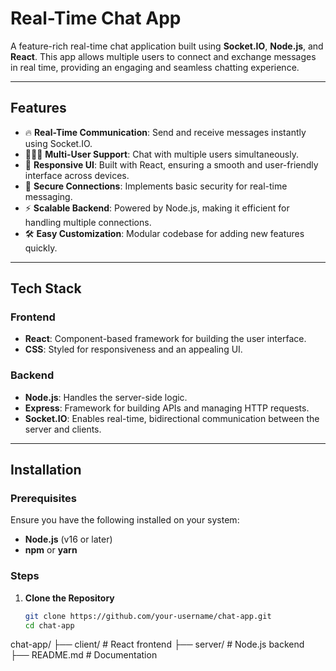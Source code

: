 # Real-Time Chat App

A feature-rich real-time chat application built using **Socket.IO**, **Node.js**, and **React**. This app allows multiple users to connect and exchange messages in real time, providing an engaging and seamless chatting experience.

---

## Features

- 🔥 **Real-Time Communication**: Send and receive messages instantly using Socket.IO.
- 🧑‍🤝‍🧑 **Multi-User Support**: Chat with multiple users simultaneously.
- 💬 **Responsive UI**: Built with React, ensuring a smooth and user-friendly interface across devices.
- 🔐 **Secure Connections**: Implements basic security for real-time messaging.
- ⚡ **Scalable Backend**: Powered by Node.js, making it efficient for handling multiple connections.
- 🛠️ **Easy Customization**: Modular codebase for adding new features quickly.

---

## Tech Stack

### Frontend
- **React**: Component-based framework for building the user interface.
- **CSS**: Styled for responsiveness and an appealing UI.

### Backend
- **Node.js**: Handles the server-side logic.
- **Express**: Framework for building APIs and managing HTTP requests.
- **Socket.IO**: Enables real-time, bidirectional communication between the server and clients.

---

## Installation

### Prerequisites
Ensure you have the following installed on your system:
- **Node.js** (v16 or later)
- **npm** or **yarn**

### Steps
1. **Clone the Repository**
   ```bash
   git clone https://github.com/your-username/chat-app.git
   cd chat-app
chat-app/
├── client/          # React frontend
├── server/          # Node.js backend
├── README.md        # Documentation

